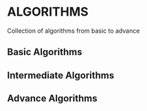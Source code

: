 # ALGORITHMS

Collection of algorithms from basic to advance

## Basic Algorithms

## Intermediate Algorithms

## Advance Algorithms
